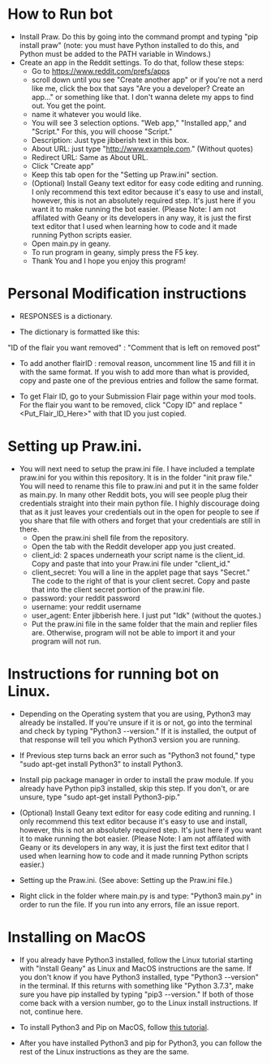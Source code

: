 




# How to Run bot
- Install Praw. Do this by going into the command prompt and typing "pip install praw" (note: you must have Python installed to do this, and Python must be added to the PATH variable in Windows.)
- Create an app in the Reddit settings. To do that, follow these steps:
    - Go to https://www.reddit.com/prefs/apps
    - scroll down until you see "Create another app" or if you're not a nerd like me, click the box that says "Are you a developer? Create an app..." or something like that. I don't wanna delete my apps to find out. You get the point.
    - name it whatever you would like.
    - You will see 3 selection options. "Web app," "Installed app," and "Script." For this, you will choose "Script."
    - Description: Just type jibberish text in this box.
    - About URL: just type "http://www.example.com." (Without quotes)
    - Redirect URL: Same as About URL.
    - Click "Create app"
    - Keep this tab open for the "Setting up Praw.ini" section.
    - (Optional) Install Geany text editor for easy code editing and running. I only recommend this text editor because it's easy to use and install, however, this is not an absolutely required step. It's just here if you want it to make running the bot easier. (Please Note: I am not affilated with Geany or its developers in any way, it is just the first text editor that I used when learning how to code and it made running Python scripts easier.
    - Open main.py in geany.
    - To run program in geany, simply press the F5 key.
    - Thank You and I hope you enjoy this program!


# Personal Modification instructions
- RESPONSES is a dictionary.

- The dictionary is formatted like this:


 "ID of the flair you want removed" : "Comment that is left on removed post"


- To add another flairID : removal reason, uncomment line 15 and fill it in with the same format. If you wish to add more than what is provided, copy and paste one of the previous entries and follow the same format.

- To get Flair ID, go to your Submission Flair page within your mod tools. For the flair you want to be removed, click "Copy ID" and replace "<Put_Flair_ID_Here>" with that ID you just copied. 



# Setting up Praw.ini.
- You will next need to setup the praw.ini file. I have included a template praw.ini for you within this repository. It is in the folder "init praw file." You will need to rename this file to praw.ini and put it in the same folder as main.py. In many other Reddit bots, you will see people plug their credentials straight into their main python file. I highly discourage doing that as it just leaves your credentials out in the open for people to see if you share that file with others and forget that your credentials are still in there.
    - Open the praw.ini shell file from the repository.
    - Open the tab with the Reddit developer app you just created.
    - client_id: 2 spaces underneath your script name is the client_id. Copy and paste that into your Praw.ini file under "client_id."
    - client_secret: You will a line in the applet page that says "Secret." The code to the right of that is your client secret. Copy and paste that into the client secret portion of the praw.ini file.
    - password: your reddit password
    - username: your reddit username
    - user_agent: Enter jibberish here. I just put "Idk" (without the quotes.)
    - Put the praw.ini file in the same folder that the main and replier files are. Otherwise, program will not be able to import it and your program will not run.


# Instructions for running bot on Linux.
- Depending on the Operating system that you are using, Python3 may already be installed. If you're unsure if it is or not, go into the terminal and check by typing "Python3 --version." If it is installed, the output of that response will tell you which Python3 version you are running.


- If Previous step turns back an error such as "Python3 not found," type "sudo apt-get install Python3" to install Python3.


- Install pip package manager in order to install the praw module. If you already have Python pip3 installed, skip this step. If you don't, or are unsure, type "sudo apt-get install Python3-pip."


- (Optional) Install Geany text editor for easy code editing and running. I only recommend this text editor because it's easy to use and install, however, this is not an absolutely required step. It's just here if you want it to make running the bot easier. (Please Note: I am not affilated with Geany or its developers in any way, it is just the first text editor that I used when learning how to code and it made running Python scripts easier.)


- Setting up the Praw.ini. (See above: Setting up the Praw.ini file.)

- Right click in the folder where main.py is and type: "Python3 main.py" in order to run the file. If you run into any errors, file an issue report.


# Installing on MacOS
- If you already have Python3 installed, follow the Linux tutorial starting with "Install Geany" as Linux and MacOS instructions are the same. If you don't know if you have Python3 installed, type "Python3 --version" in the terminal. If this returns with something like "Python 3.7.3", make sure you have pip installed by typing "pip3 --version." If both of those come back with a version number, go to the Linux install instructions. If not, continue here.

- To install Python3 and Pip on MacOS, follow [this tutorial](https://evansdianga.com/install-pip-osx/).

- After you have installed Python3 and pip for Python3, you can follow the rest of the Linux instructions as they are the same.
